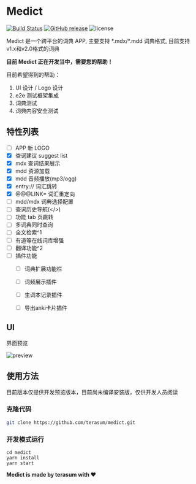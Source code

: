 # Medict
[![Build Status](https://travis-ci.org/terasum/medict.svg?branch=develop)](https://travis-ci.org/terasum/medict)
[![GitHub release](https://img.shields.io/github/release/terasum/medict.svg)](https://github.com/terasum/medict/releases)
![license](https://img.shields.io/github/license/terasum/medict.svg)

Medict 是一个跨平台的词典 APP, 主要支持 \*.mdx/\*.mdd 词典格式, 目前支持 v1.x和v2.0格式的词典

**目前 Medict 正在开发当中，需要您的帮助！**

目前希望得到的帮助：
1. UI 设计 / Logo 设计
2. e2e 测试框架集成
3. 词典测试
4. 词典内容安全测试

## 特性列表
- [ ] APP 新 LOGO
- [x] 查词建议 suggest list
- [x] mdx 查词结果展示
- [x] mdd 资源加载
- [x] mdd 音频播放(mp3/ogg)
- [x] entry:// 词汇跳转
- [x] @@@LINK= 词汇重定向
- [ ] mdd/mdx 词典选择配置
- [ ] 查词历史导航(</>)
- [ ] 功能 tab 页跳转
- [ ] 多词典同时查询
- [ ] 全文检索^1
- [ ] 有道等在线词库增强
- [ ] 翻译功能^2
- [ ] 插件功能
  - [ ] 词典扩展功能栏
  - [ ] 词频展示插件
  - [ ] 生词本记录插件
  - [ ] 导出anki卡片插件


## UI

界面预览

![preview](docs/images/medict-capture.gif)


## 使用方法

目前版本仅提供开发预览版本，目前尚未编译安装版，仅供开发人员阅读

### 克隆代码

``` bash
git clone https://github.com/terasum/medict.git
```

### 开发模式运行

```
cd medict
yarn install
yarn start
```

**Medict is made by terasum with ❤️**
